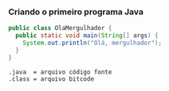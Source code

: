 ### Criando o primeiro programa Java

```java
public class OlaMergulhador {
  public static void main(String[] args) {
    System.out.println("Olá, mergulhador");
  }
}
```

```console
.java  = arquivo código fonte
.class = arquivo bitcode
```
